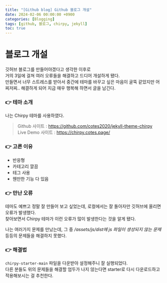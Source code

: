 ```yaml
---
title: "[Github blog] Github 블로그 개설"
date: 2024-02-06 00:00:00 +0900
categories: [Blogging]
tags: [github, 블로그, chirpy, jekyll]
toc: true
---
```


# 블로그 개설

깃허브 블로그를 만들어야겠다고 생각한 이후로  
거의 3일에 걸쳐 여러 오류들을 해결하고 드디어 개설하게 됐다.  
만들면서 너무 스트레스를 받아서 중간에 테마를 바꾸고 싶은 마음이 굴뚝 같았지만 어찌저찌.. 해결하게 되어 지금 매우 행복해 하면서 글을 남긴다.

### 👉 테마 소개

나는 Chirpy 테마를 사용하였다.

> Github 사이트 : https://github.com/cotes2020/jekyll-theme-chirpy  
> Live Demo 사이트 : https://chirpy.cotes.page/

### 👉 고른 이유

- 반응형
- 카테고리 깔끔
- 테그 사용
- 웬만한 기능 다 있음

### 👉 만난 오류

테마도 예쁘고 정말 잘 만들어 보고 싶었는데,
로컬에서는 잘 돌아자만 깃허브에 올리면 오류가 발생했다.  
찾아보면서 Chirpy 테마가 이런 오류가 많이 발생한다는 것을 알게 됐다.

나는 여러가지 문제를 만났는데, 그 중 _/assets/js/dist에 js 파일이 생성되지 않는 문제_ 등등의 문제들을 해결하지 못했다.

### 👉 해결법

`chirpy-starter-main` 파일을 다운받아 설정해주니 잘 실행되었다.  
다른 분들도 위의 문제들을 해결할 엄두가 나지 않는다면 starter로 다시 다운로드하고 적용해보시는 걸 추천한다.
